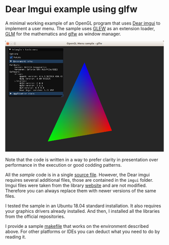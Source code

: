# Dear Imgui example using glfw

A minimal working example of an OpenGL program that uses [Dear imgui](http://github.com/ocornut/imgui) to implement a user menu. The sample uses [GLEW](http://glew.sourceforge.net/) as an extension loader, [GLM](http://glm.g-truc.net/) for the mathematics and [glfw](http://www.glfw.org/) as window manager.

![Glfw Menu](../img/menuGlfw.png)

Note that the code is written in a way to prefer clarity in presentation over performance in the execution or good codding patterns.

All the *sample* code is in a single [source file](glfwImgui.cpp). However, the Dear imgui requires several additional files, those are contained in the `imgui` folder. Imgui files were taken from the library [website](http://github.com/ocornut/imgui) and are not modified. Therefore you can always replace them with newer versions of the same files.

I tested the sample in an Ubuntu 18.04 standard installation. It also requires your graphics drivers already installed. And then, I installed all the libraries from the official repositories.

I provide a sample [makefile](Makefile) that works on the environment described above. For other platforms or IDEs you can deduct what you need to do by reading it.